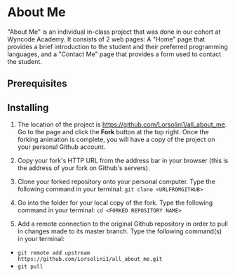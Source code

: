 # About Me

"About Me" is an individual in-class project that was done in our cohort at Wyncode Academy. It consists of 2 web pages: A "Home" page that provides a brief introduction to the student and their preferred programming languages, and a "Contact Me" page that provides a form used to contact the student.

## Prerequisites

 <!-- Steps to get project onto user's computer -->

## Installing

 1. The location of the project is https://github.com/Lorsolini1/all_about_me. Go to the page and click the **Fork** button at the top right. Once the forking animation is complete, you will have a copy of the project on your personal Github account.

 2. Copy your fork's HTTP URL from the address bar in your browser (this is the address of your fork on Github's servers).

 3. Clone your forked repository onto your personal computer. Type the following command in your terminal: ```git clone <URLFROMGITHUB>```

 4. Go into the folder for your local copy of the fork. Type the following command in your terminal: ```cd <FORKED REPOSITORY NAME>```

 5. Add a remote connection to the original Github repository in order to pull in changes made to its master branch. Type the following command(s) in your terminal:
 * ```git remote add upstream https://github.com/Lorsolini1/all_about_me.git```
 * ```git pull```
